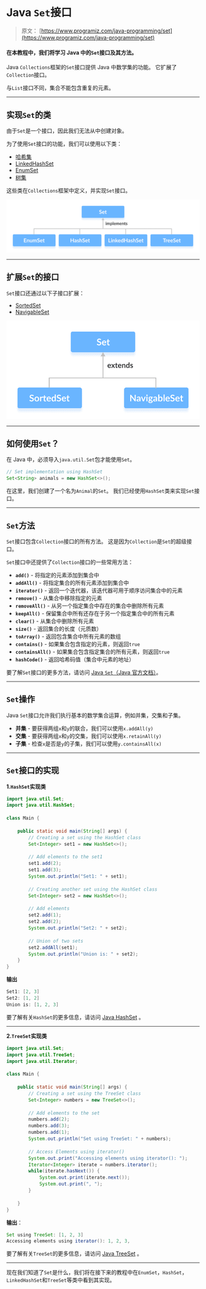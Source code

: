 # Java `Set`接口

> 原文： [https://www.programiz.com/java-programming/set](https://www.programiz.com/java-programming/set)

#### 在本教程中，我们将学习 Java 中的`Set`接口及其方法。

Java `Collections`框架的`Set`接口提供 Java 中数学集的功能。 它扩展了`Collection`接口。

与`List`接口不同，集合不能包含重复的元素。

* * *

## 实现`Set`的类

由于`Set`是一个接口，因此我们无法从中创建对象。

为了使用`Set`接口的功能，我们可以使用以下类：

*   [哈希集](/java-programming/hashset "Java HashSet class")
*   [LinkedHashSet](/java-programming/linkedhashset "Java LinkedHashSet class")
*   [EnumSet](/java-programming/enumset "Java EnumSet Class")
*   [树集](/java-programming/treeset "Java TreeSet class")

这些类在`Collections`框架中定义，并实现`Set`接口。

![Interfaces SortedSet and NavigableSet extends the Set interface.](img/edb1e9c0ce0188ac368b848ad38ac32d.png)

* * *

## 扩展`Set`的接口

`Set`接口还通过以下子接口扩展：

*   [SortedSet](/java-programming/sortedset "Java SortedSet Interface")
*   [NavigableSet](/java-programming/navigableset "Java NavigableSet Interface")

![Classes EnumSet, HashSet, LinkedHastSet and TreeSet implement the Set interface.](img/327cf87b7b35cd406586609e44972733.png)

* * *

## 如何使用`Set`？

在 Java 中，必须导入`java.util.Set`包才能使用`Set`。

```java
// Set implementation using HashSet
Set<String> animals = new HashSet<>(); 
```

在这里，我们创建了一个名为`Animal`的`Set`。 我们已经使用`HashSet`类来实现`Set`接口。

* * *

## `Set`方法

`Set`接口包含`Collection`接口的所有方法。 这是因为`Collection`是`Set`的超级接口。

`Set`接口中还提供了`Collection`接口的一些常用方法：

*   **`add()`** - 将指定的元素添加到集合中
*   **`addAll()`** - 将指定集合的​​所有元素添加到集合中
*   **`iterator()`** - 返回一个迭代器，该迭代器可用于顺序访问集合中的元素
*   **`remove()`** - 从集合中移除指定的元素
*   **`removeAll()`** - 从另一个指定集合中存在的集合中删除所有元素
*   **`keepAll()`** - 保留集合中所有还存在于另一个指定集合中的所有元素
*   **`clear()`** - 从集合中删除所有元素
*   **`size()`** - 返回集合的长度（元质数）
*   **`toArray()`** - 返回包含集合中所有元素的数组
*   **`contains()`** - 如果集合包含指定的元素，则返回`true`
*   **`containsAll()`** - 如果集合包含指定集合的​​所有元素，则返回`true`
*   **`hashCode()`** - 返回哈希码值（集合中元素的地址）

要了解`Set`接口的更多方法，请访问 [Java `Set`（Java 官方文档）](https://docs.oracle.com/javase/7/docs/api/java/util/Set.html)。

* * *

## `Set`操作

Java `Set`接口允许我们执行基本的数学集合运算，例如并集，交集和子集。

*   **并集** - 要获得两组`x`和`y`的联合，我们可以使用`x.addAll(y)`
*   **交集** - 要获得两组`x`和`y`的交集，我们可以使用`x.retainAll(y)`
*   **子集** - 检查`x`是否是`y`的子集，我们可以使用`y.containsAll(x)`

* * *

## `Set`接口的实现

**1.`HashSet`实现类**

```java
import java.util.Set;
import java.util.HashSet;

class Main {

    public static void main(String[] args) {
        // Creating a set using the HashSet class
        Set<Integer> set1 = new HashSet<>();

        // Add elements to the set1
        set1.add(2);
        set1.add(3);
        System.out.println("Set1: " + set1);

        // Creating another set using the HashSet class
        Set<Integer> set2 = new HashSet<>();

        // Add elements
        set2.add(1);
        set2.add(2);
        System.out.println("Set2: " + set2);

        // Union of two sets
        set2.addAll(set1);
        System.out.println("Union is: " + set2);
    }
} 
```

**输出**

```java
Set1: [2, 3]
Set2: [1, 2]
Union is: [1, 2, 3] 
```

要了解有关`HashSet`的更多信息，请访问 [Java HashSet](/java-programming/hashset "Java HashSet Class") 。

* * *

**2.`TreeSet`实现类**

```java
import java.util.Set;
import java.util.TreeSet;
import java.util.Iterator;

class Main {

    public static void main(String[] args) {
        // Creating a set using the TreeSet class
        Set<Integer> numbers = new TreeSet<>();

        // Add elements to the set
        numbers.add(2);
        numbers.add(3);
        numbers.add(1);
        System.out.println("Set using TreeSet: " + numbers);

        // Access Elements using iterator()
        System.out.print("Accessing elements using iterator(): ");
        Iterator<Integer> iterate = numbers.iterator();
        while(iterate.hasNext()) {
            System.out.print(iterate.next());
            System.out.print(", ");
        }

    }
} 
```

**输出**：

```java
Set using TreeSet: [1, 2, 3]
Accessing elements using iterator(): 1, 2, 3, 
```

要了解有关`TreeSet`的更多信息，请访问 [Java TreeSet](/java-programming/treeset "Java TreeSet Class") 。

* * *

现在我们知道了`Set`是什么，我们将在接下来的教程中在`EnumSet`，`HashSet`，`LinkedHashSet`和`TreeSet`等类中看到其实现。